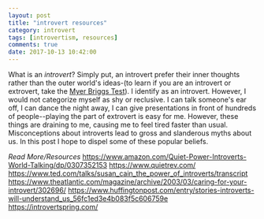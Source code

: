 ```yaml
---
layout: post
title: "introvert resources"
category: introvert
tags: [introvertism, resources]
comments: true
date: 2017-10-13 10:42:00
---
```

What is an _introvert_? Simply put, an introvert prefer their inner thoughts rather than the outer world's ideas-(to learn if you are an introvert or extrovert, take the [Myer Briggs Test](https://www.16personalities.com/)). I identify as an introvert. However, I would not categorize myself as shy or reclusive. I can talk someone's ear off, I can dance the night away, I can give presentations in front of hundreds of people--playing the part of extrovert is easy for me. However, these things are draining to me, causing me to feel tired faster than usual. Misconceptions about introverts lead to gross and slanderous myths about us. In this post I hope to dispel some of these popular beliefs.

*Read More/Resources*
https://www.amazon.com/Quiet-Power-Introverts-World-Talking/dp/0307352153
https://www.quietrev.com/
https://www.ted.com/talks/susan_cain_the_power_of_introverts/transcript
https://www.theatlantic.com/magazine/archive/2003/03/caring-for-your-introvert/302696/
https://www.huffingtonpost.com/entry/stories-introverts-will-understand_us_56fc1ed3e4b083f5c606759e
https://introvertspring.com/

